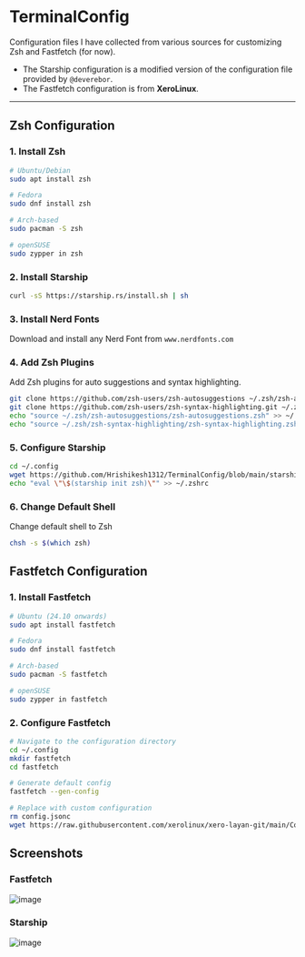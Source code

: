 # TerminalConfig

Configuration files I have collected from various sources for customizing Zsh and Fastfetch (for now).  
- The Starship configuration is a modified version of the configuration file provided by `@deverebor`.  
- The Fastfetch configuration is from **XeroLinux**.  

---

## Zsh Configuration

### 1. Install Zsh
```bash
# Ubuntu/Debian
sudo apt install zsh

# Fedora
sudo dnf install zsh

# Arch-based
sudo pacman -S zsh

# openSUSE
sudo zypper in zsh
```

### 2. Install Starship
```bash
curl -sS https://starship.rs/install.sh | sh
```
### 3. Install Nerd Fonts
Download and install any Nerd Font from `www.nerdfonts.com`

### 4. Add Zsh Plugins
Add Zsh plugins for auto suggestions and syntax highlighting.
```bash
git clone https://github.com/zsh-users/zsh-autosuggestions ~/.zsh/zsh-autosuggestions
git clone https://github.com/zsh-users/zsh-syntax-highlighting.git ~/.zsh/zsh-syntax-highlighting
echo "source ~/.zsh/zsh-autosuggestions/zsh-autosuggestions.zsh" >> ~/.zshrc
echo "source ~/.zsh/zsh-syntax-highlighting/zsh-syntax-highlighting.zsh" >> ~/.zshrc
```

### 5. Configure Starship
```bash
cd ~/.config
wget https://github.com/Hrishikesh1312/TerminalConfig/blob/main/starship.toml
echo "eval \"\$(starship init zsh)\"" >> ~/.zshrc
```

### 6. Change Default Shell
Change default shell to Zsh
```bash
chsh -s $(which zsh)
```

## Fastfetch Configuration

### 1. Install Fastfetch
```bash
# Ubuntu (24.10 onwards)
sudo apt install fastfetch

# Fedora
sudo dnf install fastfetch

# Arch-based
sudo pacman -S fastfetch

# openSUSE
sudo zypper in fastfetch
```

### 2. Configure Fastfetch
```bash
# Navigate to the configuration directory
cd ~/.config
mkdir fastfetch
cd fastfetch

# Generate default config
fastfetch --gen-config

# Replace with custom configuration
rm config.jsonc
wget https://raw.githubusercontent.com/xerolinux/xero-layan-git/main/Configs/Home/.config/fastfetch/config.jsonc
```

## Screenshots
### Fastfetch
![image](https://github.com/user-attachments/assets/efab8b63-235d-4f11-999a-5020de8042a9)
### Starship
![image](https://github.com/user-attachments/assets/31a33f15-0ec2-4247-8255-093d396bc8ba)


